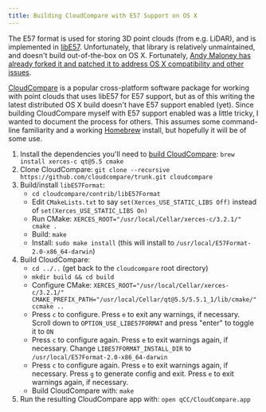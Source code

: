 ```yaml
---
title: Building CloudCompare with E57 Support on OS X
---
```


The E57 format is used for storing 3D point clouds (from e.g. LiDAR), and is implemented in [libE57](http://www.libe57.org/). Unfortunately, that library is relatively unmaintained, and doesn't build out-of-the-box on OS X. Fortunately, [Andy Maloney has already forked it and patched it to address OS X compatibility and other issues](https://github.com/asmaloney/libE57Format).

[CloudCompare](http://cloudcompare.org/) is a popular cross-platform software package for working with point clouds that uses libE57 for E57 support, but as of this writing the latest distributed OS X build doesn't have E57 support enabled (yet). Since building CloudCompare myself with E57 support enabled was a little tricky, I wanted to document the process for others. This assumes some command-line familiarity and a working [Homebrew](https://brew.sh/) install, but hopefully it will be of some use.

1. Install the dependencies you'll need to [build CloudCompare](https://github.com/CloudCompare/CloudCompare/blob/master/BUILD.md): `brew install xerces-c qt@5.5 cmake`
2. Clone CloudCompare: `git clone --recursive https://github.com/cloudcompare/trunk.git cloudcompare`
3. Build/install `libE57Format`:
   * `cd cloudcompare/contrib/libE57Format`
   * Edit `CMakeLists.txt` to say `set(Xerces_USE_STATIC_LIBS Off)` instead of `set(Xerces_USE_STATIC_LIBS On)`
   * Run CMake: `XERCES_ROOT="/usr/local/Cellar/xerces-c/3.2.1/" cmake .`
   * Build: `make`
   * Install: `sudo make install` (this will install to `/usr/local/E57Format-2.0-x86_64-darwin`)
4. Build CloudCompare:
   * `cd ../..` (get back to the `cloudcompare` root directory)
   * `mkdir build && cd build`
   * Configure CMake: `XERCES_ROOT="/usr/local/Cellar/xerces-c/3.2.1/" CMAKE_PREFIX_PATH="/usr/local/Cellar/qt@5.5/5.5.1_1/lib/cmake/" ccmake ..`
   * Press `c` to configure. Press `e` to exit any warnings, if necessary. Scroll down to `OPTION_USE_LIBE57FORMAT` and press "enter" to toggle it to `ON`
   * Press `c` to configure again. Press `e` to exit warnings again, if necessary. Change `LIBE57FORMAT_INSTALL_DIR` to `/usr/local/E57Format-2.0-x86_64-darwin`
   * Press `c` to configure again. Press `e` to exit warnings again, if necessary. Press `g` to generate config and exit. Press `e` to exit warnings again, if necessary.
   * Build CloudCompare with: `make`
5. Run the resulting CloudCompare app with: `open qCC/CloudCompare.app`
